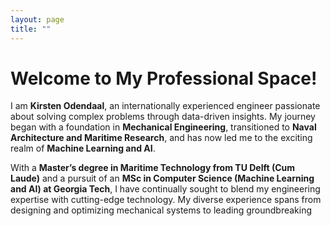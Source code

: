 ```yaml
---
layout: page
title: ""
---
```


# Welcome to My Professional Space!

I am **Kirsten Odendaal**, an internationally experienced engineer passionate about solving complex problems through data-driven insights. My journey began with a foundation in **Mechanical Engineering**, transitioned to **Naval Architecture and Maritime Research**, and has now led me to the exciting realm of **Machine Learning and AI**.

With a **Master’s degree in Maritime Technology from TU Delft (Cum Laude)** and a pursuit of an **MSc in Computer Science (Machine Learning and AI) at Georgia Tech**, I have continually sought to blend my engineering expertise with cutting-edge technology. My diverse experience spans from designing and optimizing mechanical systems to leading groundbreaking
